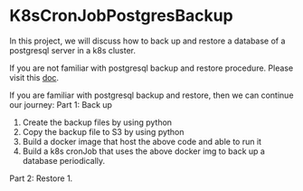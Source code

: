 # K8sCronJobPostgresBackup

In this project, we will discuss how to back up and restore a database of a postgresql server in a k8s cluster.

If you are not familiar with postgresql backup and restore procedure. Please visit this [doc](docs/Postgres_db_backup_restore.md).

If you are familiar with postgresql backup and restore, then we can continue our journey:
Part 1: Back up 
1. Create the backup files by using python
2. Copy the backup file to S3 by using python
3. Build a docker image that host the above code and able to run it
4. Build a k8s cronJob that uses the above docker img to back up a database periodically. 

Part 2: Restore
1. 

